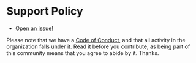 # Support Policy

- [Open an issue!](https://github.com/risadams/font-awesome-meta-data-parser/issues/new)

Please note that we have a [Code of Conduct](CODE_OF_CONDUCT.md), and that all activity in the organization falls under it. Read it before you contribute, as being part of this community means that you agree to abide by it. Thanks.
